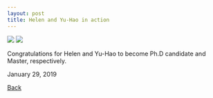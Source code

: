 ```yaml
---
layout: post
title: Helen and Yu-Hao in action
---
```


<img src="https://raw.githubusercontent.com/FiniteTsai/FiniteTsai.github.io/master/images/posts/20190128_104543.jpg">

<img src="https://raw.githubusercontent.com/FiniteTsai/FiniteTsai.github.io/master/images/posts/20190128_114959.jpg">

Congratulations for Helen and Yu-Hao to become Ph.D candidate and Master, respectively. 

January 29, 2019

[Back](https://finitetsai.github.io/)
